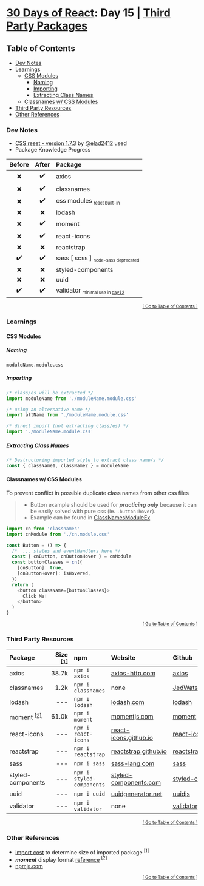 <!-- omit in toc -->
# [30 Days of React](../README.md#readme): Day 15 | [Third Party Packages](https://github.com/Asabeneh/30-Days-Of-React/blob/master/15_Third_Party_Packages/15_third_party_packages.md)

<!-- omit in toc -->
## Table of Contents
- [Dev Notes](#dev-notes)
- [Learnings](#learnings)
  - [CSS Modules](#css-modules)
    - [Naming](#naming)
    - [Importing](#importing)
    - [Extracting Class Names](#extracting-class-names)
  - [Classnames w/ CSS Modules](#classnames-w-css-modules)
- [Third Party Resources](#third-party-resources)
- [Other References](#other-references)

### Dev Notes
* [CSS reset - version 1.7.3](https://github.com/elad2412/the-new-css-reset) by [@elad2412](https://github.com/elad2412) used
* Package Knowledge Progress

| Before | After | Package |
|:------:|:-----:|:--------|
| ❌ | ✔️ | axios |
| ❌ | ✔️ | classnames |
| ❌ | ✔️ | css modules <sub><small>react built-in</small></sub> |
| ❌ | ❌ | lodash |
| ❌ | ✔️ | moment |
| ❌ | ✔️ | react-icons |
| ❌ | ❌ | reactstrap |
| ✔️ | ✔️ | sass [ scss ] <sub><small>node-sass deprecated</small></sub> |
| ❌ | ❌ | styled-components |
| ❌ | ❌ | uuid |
| ✔️ | ✔️ | validator <sub><small>minimal use in [day12](../day12/README.md#readme)</small></sub> |

<div align="right"><sub><a href="#table-of-contents">[ Go to Table of Contents ]</a></sub></div>

### Learnings
#### CSS Modules
##### Naming
```
moduleName.module.css
```
##### Importing
```js
/* class/es will be extracted */
import moduleName from './moduleName.module.css'

/* using an alternative name */
import altName from './moduleName.module.css'

/* direct import (not extracting class/es) */
import './moduleName.module.css'
```
##### Extracting Class Names
```js
/* Destructuring imported style to extract class name/s */
const { className1, className2 } = moduleName
```
#### Classnames w/ CSS Modules
To prevent conflict in possible duplicate class names from other css files
> * Button example should be used for ***practicing only*** because it can be easily solved with pure css (ie. `.button:hover`).
> * Example can be found in [ClassNamesModuleEx](./src/ClassNamesModuleEx/CnModuleEx.js)
```js
import cn from 'classnames'
import cnModule from './cn.module.css'

const Button = () => {
  /*  ... states and eventHandlers here */
  const { cnButton, cnButtonHover } = cnModule
  const buttonClasses = cn({
    [cnButton]: true,
    [cnButtonHover]: isHovered,
  })
  return (
    <button className={buttonClasses}>
      Click Me!
    </button>
  )
}
```

<div align="right"><sub><a href="#table-of-contents">[ Go to Table of Contents ]</a></sub></div>

### Third Party Resources
| Package | Size <sup><a href="#1">[1]</a></sup> | npm | Website | Github |
|:--------|-------------------------------------:|:----|:--------|:-------|
| axios | 38.7k | `npm i axios` | [axios-http.com](https://axios-http.com/docs/intro) | [axios](https://github.com/axios/axios#readme) |
| classnames | 1.2k | `npm i classnames` | none | [JedWatson/classnames](https://github.com/JedWatson/classnames#readme) |
| lodash | --- | `npm i lodash` | [lodash.com](https://lodash.com/) | [lodash](https://github.com/lodash/lodash#readme) |
| moment <sup>[[2]](#2)</sup> | 61.0k | `npm i moment` | [momentjs.com](https://momentjs.com/) | [moment](https://github.com/moment/moment#readme) |
| react-icons | --- | `npm i react-icons` | [react-icons.github.io](https://react-icons.github.io/react-icons) | [react-icons](https://github.com/react-icons/react-icons#readme) |
| reactstrap | --- | `npm i reactstrap` | [reactstrap.github.io](https://reactstrap.github.io) | [reactstrap](https://github.com/reactstrap/reactstrap#readme) |
| sass | --- | `npm i sass` | [sass-lang.com](https://sass-lang.com/) | [sass](https://github.com/sass/sass#readme) |
| styled-components | --- | `npm i styled-components` | [styled-components.com](https://styled-components.com/) | [styled-components](https://github.com/styled-components/styled-components#readme) |
| uuid | --- | `npm i uuid` | [uuidgenerator.net](https://www.uuidgenerator.net/dev-corner/javascript) | [uuidjs](https://github.com/uuidjs/uuid#readme) |
| validator | --- | `npm i validator` | none | [validatorjs](https://github.com/validatorjs/validator.js#readme) |

<div align="right"><sub><a href="#table-of-contents">[ Go to Table of Contents ]</a></sub></div>

### Other References
* [import cost](https://github.com/wix/import-cost) to determine size of imported package <sup id="1">[1]</sup>
* ***moment*** display format [reference](https://momentjs.com/docs/#/displaying/) <sup id="2">[2]</sup>
* [npmjs.com](https://www.npmjs.com/)

<div align="right"><sub><a href="#table-of-contents">[ Go to Table of Contents ]</a></sub></div>
